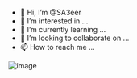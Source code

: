 - 👋 Hi, I’m @SA3eer
- 👀 I’m interested in ...
- 🌱 I’m currently learning ...
- 💞️ I’m looking to collaborate on ...
- 📫 How to reach me ...

![image](https://user-images.githubusercontent.com/79852114/191153113-7fe6c904-540c-4ea4-8883-34e2e70628d6.png)


